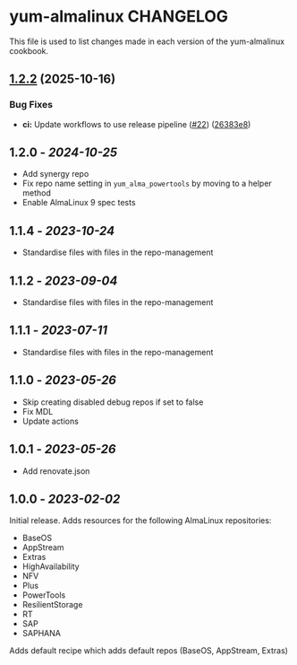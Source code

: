 # yum-almalinux CHANGELOG

This file is used to list changes made in each version of the yum-almalinux cookbook.

## [1.2.2](https://github.com/sous-chefs/yum-almalinux/compare/1.2.1...v1.2.2) (2025-10-16)


### Bug Fixes

* **ci:** Update workflows to use release pipeline ([#22](https://github.com/sous-chefs/yum-almalinux/issues/22)) ([26383e8](https://github.com/sous-chefs/yum-almalinux/commit/26383e8c41248beddf3ecc4caaa9a5ab3e1d6283))

## 1.2.0 - *2024-10-25*

* Add synergy repo
* Fix repo name setting in `yum_alma_powertools` by moving to a helper method
* Enable AlmaLinux 9 spec tests

## 1.1.4 - *2023-10-24*

* Standardise files with files in the repo-management

## 1.1.2 - *2023-09-04*

* Standardise files with files in the repo-management

## 1.1.1 - *2023-07-11*

* Standardise files with files in the repo-management

## 1.1.0 - *2023-05-26*

* Skip creating disabled debug repos if set to false
* Fix MDL
* Update actions

## 1.0.1 - *2023-05-26*

* Add renovate.json

## 1.0.0 - *2023-02-02*

Initial release. Adds resources for the following AlmaLinux repositories:

* BaseOS
* AppStream
* Extras
* HighAvailability
* NFV
* Plus
* PowerTools
* ResilientStorage
* RT
* SAP
* SAPHANA

Adds default recipe which adds default repos (BaseOS, AppStream, Extras)
